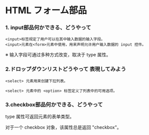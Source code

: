 # HTML フォーム部品
### 1. input部品何かできる、どうやって
```
<input>标签规定了用户可以在其中输入数据的输入字段。
<input>元素在<form>元素中使用，用来声明允许用户输入数据的 input 控件。
```
※ 输入字段可通过多种方式改变，取决于 type 属性。
### 2.ドロップダウンリストどうやって 表現してみよう
```
<select> 元素用来创建下拉列表。

<select> 元素中的 <option> 标签定义了列表中的可用选项。
```
### 3.checkbox部品何かできる、どうやって
type 属性可返回元素的表单类型。

对于一个 checkbox 对象，该属性总是返回 "checkbox"。

